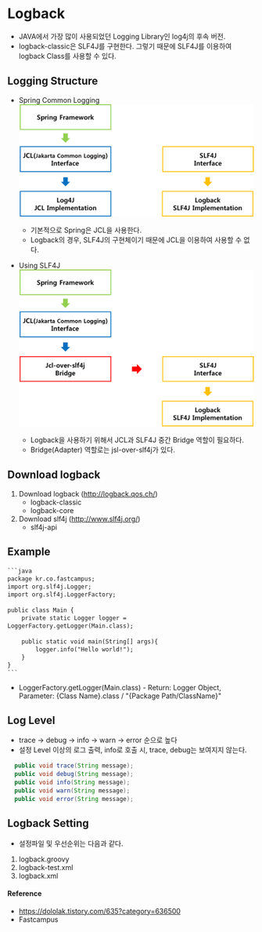 # Logback
* JAVA에서 가장 많이 사용되었던 Logging Library인 log4j의 후속 버전.
* logback-classic은 SLF4J를 구현한다. 그렇기 때문에 SLF4J를 이용하여 logback Class를 사용할 수 있다.

## Logging Structure
* Spring Common Logging
    ![SpringCommonLogging](img/SpringCommonLogging.png)
    * 기본적으로 Spring은 JCL을 사용한다.
    * Logback의 경우, SLF4J의 구현체이기 때문에 JCL을 이용하여 사용할 수 없다.
    
* Using SLF4J
    ![SpringSLF4Jlogging](img/SpringSLF4JLogging.png)
    * Logback을 사용하기 위해서 JCL과 SLF4J 중간 Bridge 역할이 필요하다.
    * Bridge(Adapter) 역할로는 jsl-over-slf4j가 있다.


## Download logback
1. Download logback (http://logback.qos.ch/)
    * logback-classic 
    * logback-core
2. Download slf4j (http://www.slf4j.org/) 
    * slf4j-api

## Example
    ```java
    package kr.co.fastcampus;
    import org.slf4j.Logger;
    import org.slf4j.LoggerFactory;
    
    public class Main {
        private static Logger logger = LoggerFactory.getLogger(Main.class);
    
        public static void main(String[] args){
            logger.info("Hello world!"); 
        }
    }
    ```
   * LoggerFactory.getLogger(Main.class) - Return: Logger Object, Parameter: {Class Name}.class / "{Package Path/ClassName}" 

## Log Level
* trace -> debug -> info -> warn -> error 순으로 높다
* 설정 Level 이상의 로그 출력, info로 호출 시, trace, debug는 보여지지 않는다.
```java
  public void trace(String message);
  public void debug(String message);
  public void info(String message); 
  public void warn(String message); 
  public void error(String message); 
```

## Logback Setting
* 설정파일 및 우선순위는 다음과 같다.
1. logback.groovy 
2. logback-test.xml
3. logback.xml

#### Reference
* https://dololak.tistory.com/635?category=636500
* Fastcampus